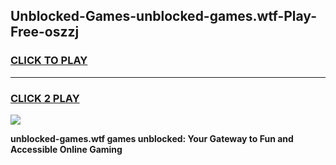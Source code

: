 
## Unblocked-Games-unblocked-games.wtf-Play-Free-oszzj
<h3>
<a href="https://premium76.site?title=unblocked-games.wtf&ref=23A">CLICK TO PLAY</a></h3>
<hr>

<h3>
<a href="https://premium76.site?title=unblocked-games.wtf&ref=23A">CLICK 2 PLAY</a>
  
</h3>

<a href="https://premium76.site?title=unblocked-games.wtf&ref=23A"><img src="https://clearcache.store/games.png"></a>


**unblocked-games.wtf games unblocked: Your Gateway to Fun and Accessible Online Gaming**
